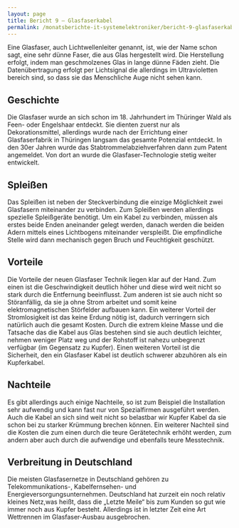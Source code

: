```yaml
---
layout: page
title: Bericht 9 – Glasfaserkabel
permalink: /monatsberichte-it-systemelektroniker/bericht-9-glasfaserkabel/
---
```


Eine Glasfaser, auch Lichtwellenleiter genannt, ist, wie der Name schon sagt, eine sehr dünne Faser, die aus Glas hergestellt wird. Die Herstellung erfolgt, indem man geschmolzenes Glas in lange dünne Fäden zieht. Die Datenübertragung erfolgt per Lichtsignal die allerdings im Ultravioletten bereich sind, so dass sie das Menschliche Auge nicht sehen kann.

## Geschichte

Die Glasfaser wurde an sich schon im 18. Jahrhundert im Thüringer Wald als Feen- oder Engelshaar entdeckt. Sie dienten zuerst nur als Dekorationsmittel, allerdings wurde nach der Errichtung einer Glasfaserfabrik in Thüringen langsam das gesamte Potenzial entdeckt. In den 30er Jahren wurde das Stabtrommelabziehverfahren dann zum Patent angemeldet. Von dort an wurde die Glasfaser-Technologie stetig weiter entwickelt.

## Spleißen

Das Spleißen ist neben der Steckverbindung die einzige Möglichkeit zwei Glasfasern miteinander zu verbinden. Zum Spleißen werden allerdings spezielle Spleißgeräte benötigt. Um ein Kabel zu verbinden, müssen als erstes beide Enden aneinander gelegt werden, danach werden die beiden Adern mittels eines Lichtbogens miteinander verspleißt. Die empfindliche Stelle wird dann mechanisch gegen Bruch und Feuchtigkeit geschützt.

## Vorteile

Die Vorteile der neuen Glasfaser Technik liegen klar auf der Hand. Zum einen ist die Geschwindigkeit deutlich höher und diese wird weit nicht so stark durch die Entfernung beeinflusst. Zum anderen ist sie auch nicht so Störanfällig, da sie ja ohne Strom arbeitet und somit keine elektromagnetischen Störfelder aufbauen kann. Ein weiterer Vorteil der Stromlosigkeit ist das keine Erdung nötig ist, dadurch verringern sich natürlich auch die gesamt Kosten. Durch die extrem kleine Masse und die Tatsache das die Kabel aus Glas bestehen sind sie auch deutlich leichter, nehmen weniger Platz weg und der Rohstoff ist nahezu unbegrenzt verfügbar (im Gegensatz zu Kupfer). Einen weiteren Vorteil ist die Sicherheit, den ein Glasfaser Kabel ist deutlich schwerer abzuhören als ein Kupferkabel.

## Nachteile

Es gibt allerdings auch einige Nachteile, so ist zum Beispiel die Installation sehr aufwendig und kann fast nur von Spezialfirmen ausgeführt werden. Auch die Kabel an sich sind weit nicht so belastbar wir Kupfer Kabel da sie schon bei zu starker Krümmung brechen können. Ein weiterer Nachteil sind die Kosten die zum einen durch die teure Gerätetechnik erhöht werden, zum andern aber auch durch die aufwendige und ebenfalls teure Messtechnik.

## Verbreitung in Deutschland

Die meisten Glasfasernetze in Deutschland gehören zu Telekommunikations-, Kabelfernsehen- und Energieversorgungsunternehmen. Deutschland hat zurzeit ein noch relativ kleines Netz,was heißt, dass die „Letzte Meile“ bis zum Kunden so gut wie immer noch aus Kupfer besteht. Allerdings ist in letzter Zeit eine Art Wettrennen im Glasfaser-Ausbau ausgebrochen.